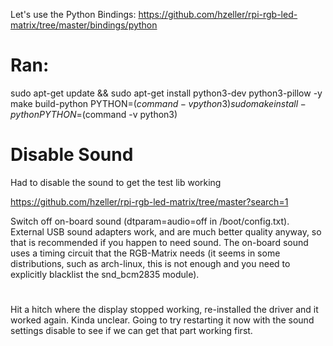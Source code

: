Let's use the Python Bindings:
https://github.com/hzeller/rpi-rgb-led-matrix/tree/master/bindings/python

# Ran:

sudo apt-get update && sudo apt-get install python3-dev python3-pillow -y
make build-python PYTHON=$(command -v python3)
sudo make install-python PYTHON=$(command -v python3)

# Disable Sound

Had to disable the sound to get the test lib working

https://github.com/hzeller/rpi-rgb-led-matrix/tree/master?search=1

Switch off on-board sound (dtparam=audio=off in /boot/config.txt). External USB sound adapters work, and are much better quality anyway, so that is recommended if you happen to need sound. The on-board sound uses a timing circuit that the RGB-Matrix needs (it seems in some distributions, such as arch-linux, this is not enough and you need to explicitly blacklist the snd_bcm2835 module).

# 

Hit a hitch where the display stopped working, re-installed the driver and it worked again. Kinda unclear. Going to try restarting it now with the sound settings disable to see if we can get that part working first.
